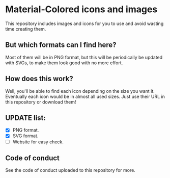 # Material-Colored icons and images
This repository includes images and icons for you to use and avoid wasting time creating them.

## But which formats can I find here?
Most of them will be in PNG format, but this will be periodically be updated with SVGs, to make them look good with no more effort.

## How does this work?
Well, you'll be able to find each icon depending on the size you want it. Eventually each icon would be in almost all used sizes. Just use their URL in this repository or download them!

## UPDATE list:
- [x] PNG format.
- [x] SVG format.
- [ ] Website for easy check.

## Code of conduct
See the code of conduct uploaded to this repository for more.
